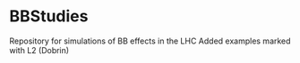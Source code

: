 # BBStudies
Repository for simulations of BB effects in the LHC
Added examples marked with L2 (Dobrin)